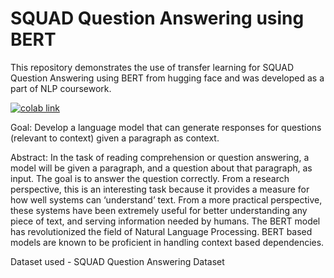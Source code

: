 # SQUAD Question Answering using BERT

This repository demonstrates the use of transfer learning for SQUAD Question Answering using BERT from hugging face and was developed as a part of NLP coursework.

[![colab link](https://colab.research.google.com/assets/colab-badge.svg)](https://colab.research.google.com/github/jaygala24/question-answering-bert/blob/master/question_answering.ipynb)

Goal: Develop a language model that can generate responses for questions (relevant to context) given a paragraph as context.

Abstract: In the task of reading comprehension or question answering, a model will be given a paragraph, and a question about that paragraph, as input. The goal is to answer the question correctly. From a research perspective, this is an interesting task because it provides a measure for how well systems can ‘understand’ text. From a more practical perspective, these systems have been extremely useful for better understanding any piece of text, and serving information needed by humans. The BERT model has revolutionized the field of Natural Language Processing. BERT based models are known to be proficient in handling context based dependencies.

Dataset used - SQUAD Question Answering Dataset

